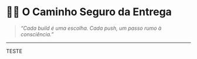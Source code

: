 # 🧘‍♂️ O Caminho Seguro da Entrega  
> *“Cada build é uma escolha. Cada push, um passo rumo à consciência.”*

---

TESTE